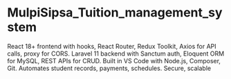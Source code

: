 # MulpiSipsa_Tuition_management_system
 React 18+ frontend with hooks, React Router, Redux Toolkit, Axios for API calls, proxy for CORS. Laravel 11 backend with Sanctum auth, Eloquent ORM for MySQL, REST APIs for CRUD. Built in VS Code with Node.js, Composer, Git. Automates student records, payments, schedules. Secure, scalable
